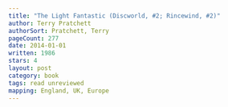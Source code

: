 ```yaml
---
title: "The Light Fantastic (Discworld, #2; Rincewind, #2)"
author: Terry Pratchett
authorSort: Pratchett, Terry
pageCount: 277
date: 2014-01-01
written: 1986
stars: 4
layout: post
category: book
tags: read unreviewed
mapping: England, UK, Europe
---
```

